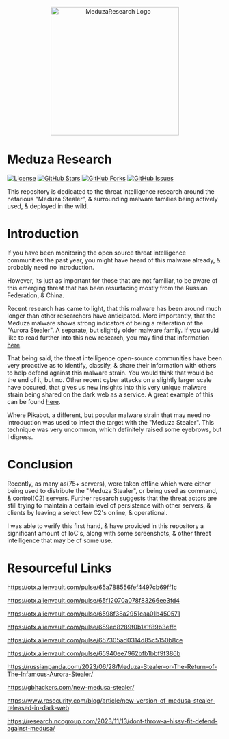 <p align="center">
  <img src="https://i.imgur.com/YKJcysc.jpeg" alt="MeduzaResearch Logo" width="300">
</p>

# Meduza Research

[![License](https://img.shields.io/badge/License-GPL%203.0%20with%20AGPL%203.0-blue.svg)](LICENSE)
[![GitHub Stars](https://img.shields.io/github/stars/Th3Tr1ckst3r/MeduzaResearch)](https://github.com/Th3Tr1ckst3r/MeduzaResearch/stargazers)
[![GitHub Forks](https://img.shields.io/github/forks/Th3Tr1ckst3r/MeduzaResearch)](https://github.com/Th3Tr1ckst3r/MeduzaResearch/network/members)
[![GitHub Issues](https://img.shields.io/github/issues/Th3Tr1ckst3r/MeduzaResearch)](https://github.com/Th3Tr1ckst3r/MeduzaResearch/issues)

This repository is dedicated to the threat intelligence research around the nefarious "Meduza Stealer", &amp; surrounding malware families being actively used, &amp; deployed in the wild.

# Introduction
If you have been monitoring the open source threat intelligence communities the past year, you might have heard of this malware already, & probably need no introduction.

However, its just as important for those that are not familiar, to be aware of this emerging threat that has been resurfacing mostly from the Russian Federation, & China.

Recent research has came to light, that this malware has been around much longer than other researchers have anticipated. More importantly, that the Meduza malware shows
strong indicators of being a reiteration of the "Aurora Stealer". A separate, but slightly older malware family. If you would like to read further into this new research,
you may find that information [here](https://russianpanda.com/2023/06/28/Meduza-Stealer-or-The-Return-of-The-Infamous-Aurora-Stealer/).

That being said, the threat intelligence open-source communities have been very proactive as to identify, classify, & share their information with others to help defend
against this malware strain. You would think that would be the end of it, but no. Other recent cyber attacks on a slightly larger scale have occured, that gives us new insights
into this very unique malware strain being shared on the dark web as a service. A great example of this can be found [here](https://otx.alienvault.com/pulse/65f12070a078f83266ee3fd4).

Where Pikabot, a different, but popular malware strain that may need no introduction was used to infect the target with the "Meduza Stealer". This technique was very uncommon,
which definitely raised some eyebrows, but I digress. 

# Conclusion

Recently, as many as(75+ servers), were taken offline which were either being used to distribute the "Meduza Stealer", or being used as command, & control(C2) servers. 
Further research suggests that the threat actors are still trying to maintain a certain level of persistence with other servers, & clients by leaving a select few C2's online, & operational. 

I was able to verify this first hand, & have provided in this repository a significant amount of IoC's, along with some screenshots, & other threat intelligence that may be of some use.

# Resourceful Links

https://otx.alienvault.com/pulse/65a788556fef4497cb69ff1c

https://otx.alienvault.com/pulse/65f12070a078f83266ee3fd4

https://otx.alienvault.com/pulse/6598f38a2951caa01b450571

https://otx.alienvault.com/pulse/659ed8289f0b1a1f89b3effc

https://otx.alienvault.com/pulse/657305ad0314d85c5150b8ce

https://otx.alienvault.com/pulse/65940ee7962bfb1bbf9f386b

https://russianpanda.com/2023/06/28/Meduza-Stealer-or-The-Return-of-The-Infamous-Aurora-Stealer/

https://gbhackers.com/new-medusa-stealer/

https://www.resecurity.com/blog/article/new-version-of-medusa-stealer-released-in-dark-web

https://research.nccgroup.com/2023/11/13/dont-throw-a-hissy-fit-defend-against-medusa/

